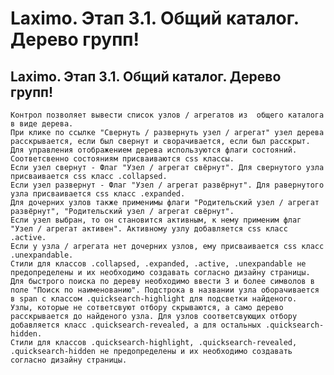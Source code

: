 ﻿---
description: 2.4.7
---
# Laximo. Этап 3.1. Общий каталог.  Дерево групп!
## Laximo. Этап 3.1. Общий каталог.  Дерево групп!
	Контрол позволяет вывести список узлов / агрегатов из  общего каталога в виде дерева.
	При клике по ссылке "Свернуть / развернуть узел / агрегат" узел дерева расскрывается, если был свернут и сворачивается, если был расскрыт.
	Для управления отображением дерева используются флаги состояний. Соответсвенно состояниям присваиваются css классы. 
	Если узел свернут - Флаг "Узел / агрегат свёрнут". Для свернутого узла присваивается css класс .collapsed.
	Если узел развернут - Флаг "Узел / агрегат развёрнут". Для равернутого узла присваивается css класс .expanded.
	Для дочерних узлов также применимы флаги "Родительский узел / агрегат развёрнут", "Родительский узел / агрегат свёрнут".
	Если узел выбран, то он становится активным, к нему применим флаг "Узел / агрегат активен". Активному узлу добавляется css класс .active.
	Если у узла / агрегата нет дочерних узлов, ему присваивается css класс .unexpandable.
	Стили для классов .collapsed, .expanded, .active, .unexpandable не предопределены и их необходимо создавать согласно дизайну страницы.
	Для быстрого поиска по дереву необходимо ввести 3 и более символов в поле "Поиск по наименованию". Подстрока в названии узла оборачивается в span с классом .quicksearch-highlight для подсветки найденого. 
	Узлы, которые не сответсвуют отбору скрываются, а само дерево расскрывается до найденого узла. Для узлов соответсвующих отбору добавляется класс .quicksearch-revealed, а для остальных .quicksearch-hidden.
	Стили для классов .quicksearch-highlight, .quicksearch-revealed, .quicksearch-hidden не предопределены и их необходимо создавать согласно дизайну страницы.
